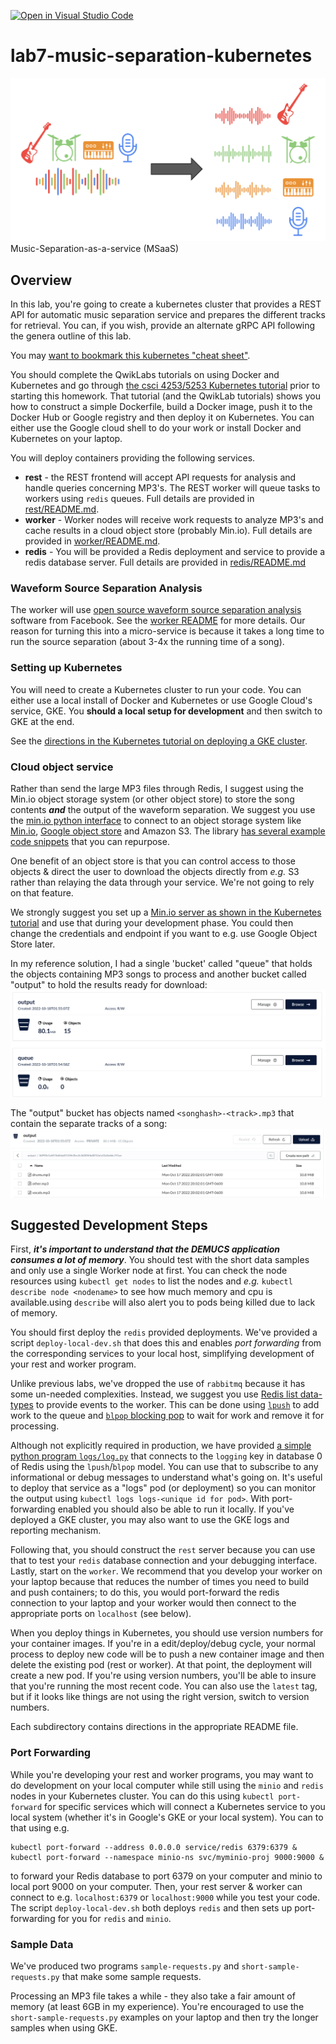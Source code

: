 [![Open in Visual Studio Code](https://classroom.github.com/assets/open-in-vscode-c66648af7eb3fe8bc4f294546bfd86ef473780cde1dea487d3c4ff354943c9ae.svg)](https://classroom.github.com/online_ide?assignment_repo_id=9095953&assignment_repo_type=AssignmentRepo)
# lab7-music-separation-kubernetes
![separation](images/music_separation.png)
Music-Separation-as-a-service (MSaaS)
## Overview
In this lab, you're going to create a kubernetes cluster that provides a REST API for automatic music separation service and prepares the different tracks for retrieval. You can, if you wish, provide an alternate gRPC API following the genera outline of this lab.

You may [want to bookmark this kubernetes "cheat sheet"](https://kubernetes.io/docs/reference/kubectl/cheatsheet/).

You should complete the QwikLabs tutorials on using Docker and Kubernetes and go through [the csci 4253/5253 Kubernetes tutorial](https://github.com/cu-csci-4253-datacenter/kubernetes-tutorial) prior to starting this homework. That tutorial (and the QwikLab tutorials) shows you how to construct a simple Dockerfile, build a Docker image, push it to the Docker Hub or Google registry and then deploy it on Kubernetes. You can either use the Google cloud shell to do your work or install Docker and Kubernetes on your laptop.

You will deploy containers providing the following services.
+ **rest** - the REST frontend will accept API requests for analysis and handle queries concerning MP3's. The REST worker will queue tasks to workers using `redis` queues. Full details are provided in [rest/README.md](rest/README.md).
+ **worker** - Worker nodes will receive work requests to analyze MP3's and cache results in a cloud object store (probably Min.io). Full details are provided in [worker/README.md](worker/README.md).
+ **redis** - You will be provided a Redis deployment and service to provide a redis database server. Full details are provided in [redis/README.md](redis/README.md.)

### Waveform Source Separation Analysis
The worker will use [open source waveform source separation analysis](https://github.com/facebookresearch/demucs) software from Facebook. See the [worker README](worker/README.md) for more details. Our reason for turning this into a micro-service is because it takes a long time to run the source separation (about 3-4x the running time of a song).

### Setting up Kubernetes
You will need to create a Kubernetes cluster to run your code. You can either use a local install of Docker and Kubernetes or use Google Cloud's service, GKE. You **should a local setup for development** and then switch to GKE at the end.

See the [directions in the Kubernetes tutorial on deploying a GKE cluster](https://github.com/cu-csci-4253-datacenter/kubernetes-tutorial/tree/master/07-guestbook-on-gke).

### Cloud object service

Rather than send the large MP3 files through Redis, I suggest using the Min.io object storage system (or other object store) to store the song contents ***and*** the output of the waveform separation. 
We suggest you use the [min.io python interface](https://min.io/docs/minio/linux/developers/python/API.html) to connect to an object storage system like [Min.io](https://github.com/cu-csci-4253-datacenter/kubernetes-tutorial/tree/master/06-minio), [Google object store](https://cloud.google.com/storage) and Amazon S3.
The library [has several example code snippets](https://github.com/minio/minio-py/tree/release/examples) that you can repurpose.

One benefit of an object store is that you can control access to those objects & direct the user to download the objects directly from *e.g.* S3 rather than relaying the data through your service. We're not going to rely on that feature.

We strongly suggest you set up a [Min.io server as shown in the Kubernetes tutorial](https://github.com/cu-csci-4253-datacenter/kubernetes-tutorial/tree/master/06-minio) and use that during your development phase. You could then change the credentials and endpoint if you want to e.g. use Google Object Store later.

In my reference solution, I had a single 'bucket' called "queue" that holds the objects containing MP3 songs to process and another bucket called "output" to hold the results ready for download:
![buckets](images/buckets.png)

The "output" bucket has objects named `<songhash>-<track>.mp3` that contain the separate tracks of a song:
![output bucket image](images/output-bucket.png)

## Suggested Development Steps

First, ***it's important to understand that the DEMUCS application consumes a lot of memory***. You should test with the short data samples and only use a single Worker node at first. You can check the node resources using `kubectl get nodes` to list the nodes and *e.g.* `kubectl describe node <nodename>` to see how much memory and cpu is available.using `describe` will also alert you to pods being killed due to lack of memory. 

You should first deploy the `redis` provided deployments. We've provided a script `deploy-local-dev.sh` that does this and enables *port forwarding* from the corresponding services to your local host, simplifying development of your rest and worker program.

Unlike previous labs, we've dropped the use of `rabbitmq` because it has some un-needed complexities. Instead, we suggest you use [Redis list data-types](https://redis.io/docs/data-types/lists/) to provide events to the worker. This can be done using [`lpush`](https://redis.io/docs/data-types/lists/#basic-commands) to add work to the queue and [`blpop` blocking pop](https://redis.io/docs/data-types/lists/#blocking-commands) to wait for work and remove it for processing.

Although not explicitly required in production, we have provided [a simple python program `logs/log.py`](logs/logs.py) that connects to the `logging` key in database 0 of Redis using the `lpush`/`blpop` model. You can use that to subscribe to any informational or debug messages to understand what's going on. It's useful to deploy that service as a "logs" pod (or deployment) so you can monitor the output using `kubectl logs logs-<unique id for pod>`. With port-forwarding enabled you should also be able to run it locally. If you've deployed a GKE cluster, you may also want to use the GKE logs and reporting mechanism.

Following that, you should construct the `rest` server because you can use that to test your `redis` database connection and your debugging interface. Lastly, start on the `worker`. We recommend that you develop your worker on your laptop because that reduces the number of times you need to build and push containers; to do this, you would port-forward the redis connection to your laptop and your worker would then connect to the appropriate ports on `localhost` (see below).

When you deploy things in Kubernetes, you should use version numbers for your container images. If you're in a edit/deploy/debug cycle, your normal process to deploy new code will be to push a new container image and then delete the existing pod (rest or worker). At that point, the deployment will create a new pod. If you're using version numbers, you'll be able to insure that you're running the most recent code. You can also use the `latest` tag, but if it looks like things are not using the right version, switch to version numbers.

Each subdirectory contains directions in the appropriate README file.

### Port Forwarding

While you're developing your rest and worker programs, you may want to do development on your local computer while still using the `minio` and `redis` nodes in your Kubernetes cluster. You can do this using `kubectl port-forward` for specific services which will connect a Kubernetes service to you local system (whether it's in Google's GKE or your local system). You can to that using e.g.
```
kubectl port-forward --address 0.0.0.0 service/redis 6379:6379 &
kubectl port-forward --namespace minio-ns svc/myminio-proj 9000:9000 &
```
to forward your Redis database to port 6379 on your computer and minio to local port 9000 on your computer. Then, your rest server & worker can connect to e.g. `localhost:6379` or `localhost:9000` while you test your code. The script `deploy-local-dev.sh` both deploys `redis` and then sets up port-forwarding for you for `redis` and `minio`.

### Sample Data
We've produced two programs `sample-requests.py` and `short-sample-requests.py` that make some sample requests.

Processing an MP3 file takes a while - they also take a fair amount of memory (at least 6GB in my experience). You're encouraged to use the `short-sample-requests.py` examples on your laptop and then try the longer samples when using GKE.
